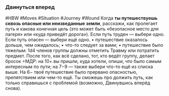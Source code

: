 ### **Двинуться вперед**

#HBW #Moves #Situation #Journey #Wound 
Когда **ты путешествуешь сквозь опасные или неизведанные земли**, расскажи, как пролегает путь и какова конечная цель (это может быть «безопасное место для лагеря» или «куда приведёт дорога»). Если путь труден — выбери одно. Если путь опасен — выбери ещё одно. 
• путешествие оказалось дольше, чем ожидалось; 
• что-то следует за вами; 
• путешествие было тяжелым: 1d4 членов группы должны отметить Травму или потратить предмет. 
После того, как всё сделано, тот, кто ведёт группу, делает бросок +МДР: на 10+ вы пришли, куда хотели, опиши, что было самым интересным по пути; на 7−9 — также выбери что-то ещё из списка выше. 
На 6− твоё путешествие было прервано опасностью, препятствием или чем-то ещё. Ты сможешь про должить путь, как только справишься с проблемой (возможно, Двинувшись вперёд снова).